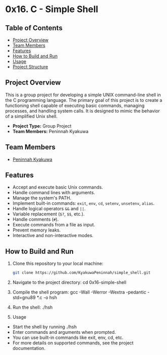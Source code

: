 # 0x16. C - Simple Shell

## Table of Contents

- [Project Overview](#project-overview)
- [Team Members](#team-members)
- [Features](#features)
- [How to Build and Run](#how-to-build-and-run)
- [Usage](#usage)
- [Project Structure](#project-structure)

## Project Overview

This is a group project for developing a simple UNIX command-line shell in the C programming language. The primary goal of this project is to create a functioning shell capable of executing basic commands, managing processes, and handling system calls. It is designed to mimic the behavior of a simplified Unix shell.

- **Project Type:** Group Project
- **Team Members:** Peninnah Kyakuwa

## Team Members
- [Peninnah Kyakuwa](https://github.com/KyakuwaPeninnah)

## Features

- Accept and execute basic Unix commands.
- Handle command lines with arguments.
- Manage the system's PATH.
- Implement built-in commands: `exit`, `env`, `cd`, `setenv`, `unsetenv`, `alias`.
- Handle logical operators `&&` and `||`.
- Variable replacement (`$?`, `$$`, etc.).
- Handle comments (`#`).
- Execute commands from a file as input.
- Prevent memory leaks.
- Interactive and non-interactive modes.

## How to Build and Run

1. Clone this repository to your local machine:

   ```bash
   git clone https://github.com/KyakuwaPeninnah/simple_shell.git
   
2. Navigate to the project directory:
 cd 0x16-simple-shell

3. Compile the shell program:
   gcc -Wall -Werror -Wextra -pedantic -std=gnu89 *.c -o hsh
   
4. Run the shell:
   ./hsh

5. Usage
* Start the shell by running ./hsh
* Enter commands and arguments when prompted.
* You can use built-in commands like exit, env, cd, etc.
* For more details on supported commands, see the project documentation.



